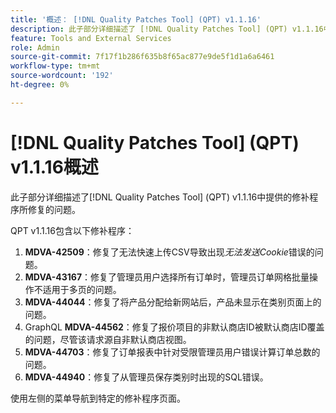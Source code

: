 ```yaml
---
title: '概述： [!DNL Quality Patches Tool] (QPT) v1.1.16'
description: 此子部分详细描述了 [!DNL Quality Patches Tool] (QPT) v1.1.16中提供的修补程序所修复的问题。
feature: Tools and External Services
role: Admin
source-git-commit: 7f17f1b286f635b8f65ac877e9de5f1d1a6a6461
workflow-type: tm+mt
source-wordcount: '192'
ht-degree: 0%

---
```


# [!DNL Quality Patches Tool] (QPT) v1.1.16概述

此子部分详细描述了[!DNL Quality Patches Tool] (QPT) v1.1.16中提供的修补程序所修复的问题。

QPT v1.1.16包含以下修补程序：

1. **MDVA-42509**：修复了无法快速上传CSV导致出现&#x200B;*无法发送Cookie*&#x200B;错误的问题。
1. **MDVA-43167**：修复了管理员用户选择所有订单时，管理员订单网格批量操作不适用于多页的问题。
1. **MDVA-44044**：修复了将产品分配给新网站后，产品未显示在类别页面上的问题。
1. GraphQL **MDVA-44562**：修复了报价项目的非默认商店ID被默认商店ID覆盖的问题，尽管该请求源自非默认商店视图。
1. **MDVA-44703**：修复了订单报表中针对受限管理员用户错误计算订单总数的问题。
1. **MDVA-44940**：修复了从管理员保存类别时出现的SQL错误。

使用左侧的菜单导航到特定的修补程序页面。

